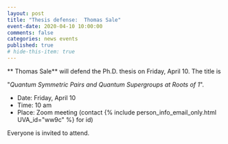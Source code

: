 ```yaml
---
layout: post
title: "Thesis defense:  Thomas Sale"
event-date: 2020-04-10 10:00:00
comments: false
categories: news events
published: true
# hide-this-item: true
---
```


** Thomas Sale** will defend the Ph.D. thesis on Friday, April 10.
The title is

"_Quantum Symmetric Pairs and Quantum Supergroups at Roots of 1_".

- Date: Friday, April 10
- Time: 10 am 
- Place: Zoom meeting (contact {% include person_info_email_only.html UVA_id="ww9c" %} for id)

Everyone is invited to attend.
